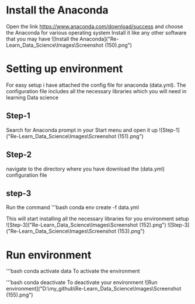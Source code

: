 # Install the Anaconda
Open the link https://www.anaconda.com/download/success and choose the Anaconda for various operating system
Install it like any other software that you may have
![Install the Anaconda]("Re-Learn_Data_Science\Images\Screenshot (150).png")

# Setting up environment
For easy setup i have attached the config file for anaconda (data.yml). The configuration file includes all the necessary 
libraries which you will need in learning Data science
## Step-1
Search for Anaconda prompt in your Start menu and open it up
![Step-1]("Re-Learn_Data_Science\Images\Screenshot (151).png")

## Step-2
navigate to the directory where you have download the (data.yml) configuration file

## step-3
Run the command
'''bash
conda env create -f data.yml

This will start installing all the necessary libraries for you environment setup
![Step-3]("Re-Learn_Data_Science\Images\Screenshot (152).png")
![Step-3]("Re-Learn_Data_Science\Images\Screenshot (153).png")

# Run environment
'''bash
conda activate data
To activate the environment

'''bash
conda deactivate
To deactivate your environment
![Run environment]("D:\my_github\Re-Learn_Data_Science\Images\Screenshot (155).png")